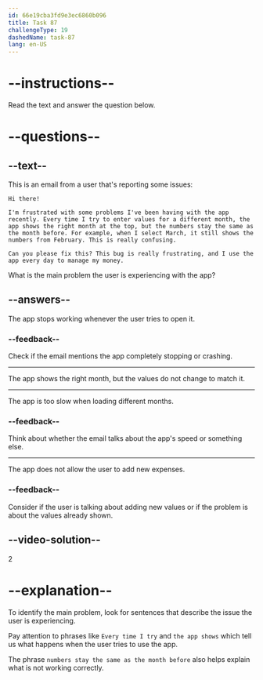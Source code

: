 ```yaml
---
id: 66e19cba3fd9e3ec6860b096
title: Task 87
challengeType: 19
dashedName: task-87
lang: en-US
---
```

<!--READING-->

# --instructions--

Read the text and answer the question below.

# --questions--

## --text--

This is an email from a user that's reporting some issues:

`Hi there!`

`I'm frustrated with some problems I've been having with the app recently. Every time I try to enter values for a different month, the app shows the right month at the top, but the numbers stay the same as the month before. For example, when I select March, it still shows the numbers from February. This is really confusing.`

`Can you please fix this? This bug is really frustrating, and I use the app every day to manage my money.`

What is the main problem the user is experiencing with the app?

## --answers--

The app stops working whenever the user tries to open it.

### --feedback--

Check if the email mentions the app completely stopping or crashing.

---

The app shows the right month, but the values do not change to match it.

---

The app is too slow when loading different months.

### --feedback--

Think about whether the email talks about the app's speed or something else.

---

The app does not allow the user to add new expenses.

### --feedback--

Consider if the user is talking about adding new values or if the problem is about the values already shown.

## --video-solution--

2

# --explanation--

To identify the main problem, look for sentences that describe the issue the user is experiencing. 

Pay attention to phrases like `Every time I try` and `the app shows` which tell us what happens when the user tries to use the app. 

The phrase `numbers stay the same as the month before` also helps explain what is not working correctly.
